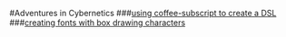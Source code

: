 #Adventures in Cybernetics
###[using coffee-subscript to create a DSL](articles/coffee-subscript-dsls.html)
###[creating fonts with box drawing characters](articles/creating-fonts-with-box-chars.html)
